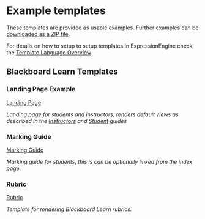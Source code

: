 # Example templates

These templates are provided as usable examples. Further examples can be [downloaded as a ZIP file](https://github.com/sijpkes/lti_link_generator/blob/master/default_site.zip?raw=true).  

For details on how to setup to setup templates in ExpressionEngine check the [Template Language Overview](https://docs.expressionengine.com/latest/templates/index.html).

## Blackboard Learn Templates

### Landing Page Example

[Landing Page](landing_page.md)

_Landing page for students and instructors, renders default views as described in the [Instructors](../Instructors.md) and [Student](../Students.md) guides_

### Marking Guide

[Marking Guide](marking-guide.md)

_Marking guide for students, this is can be optionally linked from the index page._

### Rubric

[Rubric](rubric.md)

_Template for rendering Blackboard Learn rubrics._
